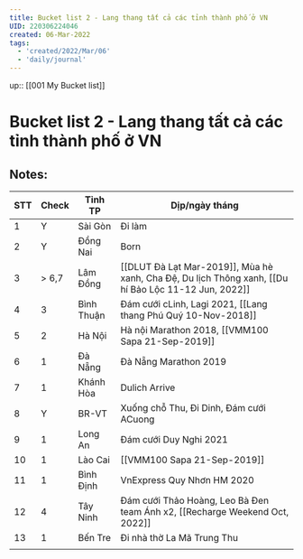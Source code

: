 ```yaml
---
title: Bucket list 2 - Lang thang tất cả các tỉnh thành phố ở VN
UID: 220306224046
created: 06-Mar-2022
tags:
  - 'created/2022/Mar/06'
  - 'daily/journal'
---
```

up:: [[001 My Bucket list]]

# Bucket list 2 - Lang thang tất cả các tỉnh thành phố ở VN

## Notes:
| STT | Check | Tỉnh TP    | Dịp/ngày tháng                                                                                       |
| --- | ----- | ---------- | ---------------------------------------------------------------------------------------------------- |
| 1   | Y     | Sài Gòn    | Đi làm                                                                                               |
| 2   | Y     | Đồng Nai   | Born                                                                                                 |
| 3   | > 6,7 | Lâm Đồng   | [[DLUT Đà Lạt Mar-2019]], Mùa hè xanh, Cha Đệ, Du lịch Thông xanh, [[Du hí Bảo Lộc 11-12 Jun, 2022]] |
| 4   | 3     | Bình Thuận | Đám cưới cLinh, Lagi 2021, [[Lang thang Phú Quý 10-Nov-2018]]                                        |
| 5   | 2     | Hà Nội     | Hà nội Marathon 2018, [[VMM100 Sapa 21-Sep-2019]]                                                                       |
| 6   | 1     | Đà Nẵng    | Đà Nẵng Marathon 2019                                                                                |
| 7   | 1     | Khánh Hòa  | Dulich Arrive                                                                                        |
| 8   | Y     | BR-VT      | Xuống chỗ Thu, Đi Dinh, Đám cưới ACuong                                                              |
| 9   | 1     | Long An    | Đám cưới Duy Nghi 2021                                                                               |
| 10  | 1     | Lào Cai    | [[VMM100 Sapa 21-Sep-2019]]                                                                                             |
| 11  | 1     | Bình Định  | VnExpress Quy Nhơn HM 2020                                                                           |
| 12  | 4     | Tây Ninh   | Đám cưới Thảo Hoàng, Leo Bà Đen team Ánh x2, [[Recharge Weekend Oct, 2022]]                          |
| 13  | 1     | Bến Tre    | Đi nhà thờ La Mã Trung Thu                                                                           |
|     |       |            |                                                                                                      |

